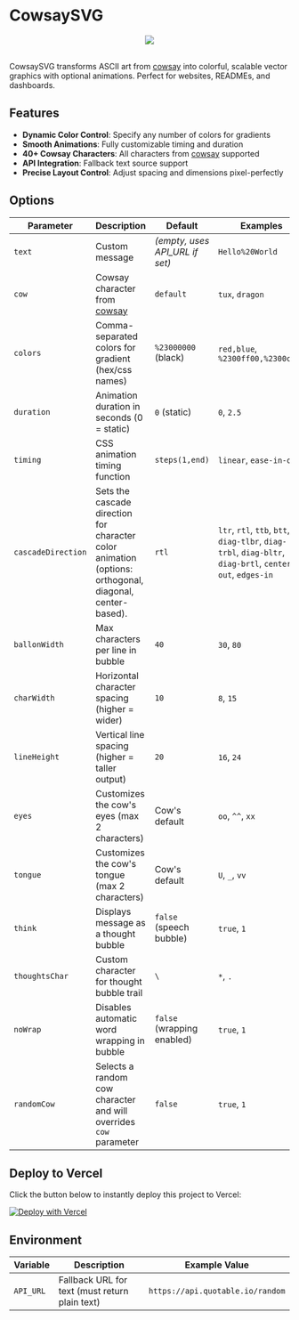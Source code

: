 # CowsaySVG

<div align="center">
  <img 
       src="https://cowsay-svg.vercel.app/?colors=%23FF6B6B,%23FFD93D,%236BCB77,%234D96FF,%23A66DD4,%23FFB5E8,%23FF9CEE,%23FF6B6B&duration=4&timing=linear&randomCow=true" 
       style="max-height: 500px; height: auto; width: auto;"
     />
</div>
<br/>

CowsaySVG transforms ASCII art from [cowsay](https://github.com/Code-Hex/Neo-cowsay) into colorful, scalable vector graphics with optional animations. Perfect for websites, READMEs, and dashboards.
## Features

- **Dynamic Color Control**: Specify any number of colors for gradients
- **Smooth Animations**: Fully customizable timing and duration
- **40+ Cowsay Characters**: All characters from [cowsay](https://github.com/Code-Hex/Neo-cowsay) supported
- **API Integration**: Fallback text source support
- **Precise Layout Control**: Adjust spacing and dimensions pixel-perfectly

## Options

| Parameter       | Description                                                            | Default                        | Examples                               |
|-----------------|------------------------------------------------------------------------|--------------------------------|----------------------------------------|
| `text`          | Custom message                                                         | _(empty, uses API_URL if set)_ | `Hello%20World`                          |
| `cow`           | Cowsay character from [cowsay](https://github.com/Code-Hex/Neo-cowsay) | `default`                      | `tux`, `dragon`                        |
| `colors`        | Comma-separated colors for gradient (hex/css names)                    | `%23000000` (black)            | `red,blue`, `%2300ff00,%2300cc00`      |
| `duration`      | Animation duration in seconds (0 = static)                             | `0` (static)                   | `0`, `2.5`                             |
| `timing`        | CSS animation timing function                                          | `steps(1,end)`                 | `linear`, `ease-in-out`                |
| `cascadeDirection` | Sets the cascade direction for character color animation (options: orthogonal, diagonal, center-based). | `rtl`                          | `ltr`, `rtl`, `ttb`, `btt`, `diag-tlbr`, `diag-trbl`, `diag-bltr`, `diag-brtl`, `center-out`, `edges-in` |
| `ballonWidth`   | Max characters per line in bubble                                      | `40`                           | `30`, `80`                             |
| `charWidth`     | Horizontal character spacing (higher = wider)                          | `10`                           | `8`, `15`                              |
| `lineHeight`    | Vertical line spacing (higher = taller output)                         | `20`                           | `16`, `24`                             |
| `eyes`          | Customizes the cow's eyes (max 2 characters)                           | Cow's default                  | `oo`, `^^`, `xx`                       |
| `tongue`        | Customizes the cow's tongue (max 2 characters)                         | Cow's default                  | `U`, `_`, `vv`                         |
| `think`         | Displays message as a thought bubble                                   | `false` (speech bubble)        | `true`, `1`                            |
| `thoughtsChar`  | Custom character for thought bubble trail                              | `\`                            | `*`, `.`                               |
| `noWrap`        | Disables automatic word wrapping in bubble                             | `false` (wrapping enabled)     | `true`, `1`                            |
| `randomCow`     | Selects a random cow character and will overrides `cow` parameter      | `false`                        | `true`, `1`                            |

## Deploy to Vercel

Click the button below to instantly deploy this project to Vercel:

[![Deploy with Vercel](https://vercel.com/button)](https://vercel.com/new/clone?repository-url=https://github.com/ScrKiddie/CowsaySVG)

## Environment
| Variable  | Description                                                                        | Example Value                     |
|-----------| ---------------------------------------------------------------------------------- | --------------------------------- |
| `API_URL` | Fallback URL for text (must return plain text) | `https://api.quotable.io/random` |


